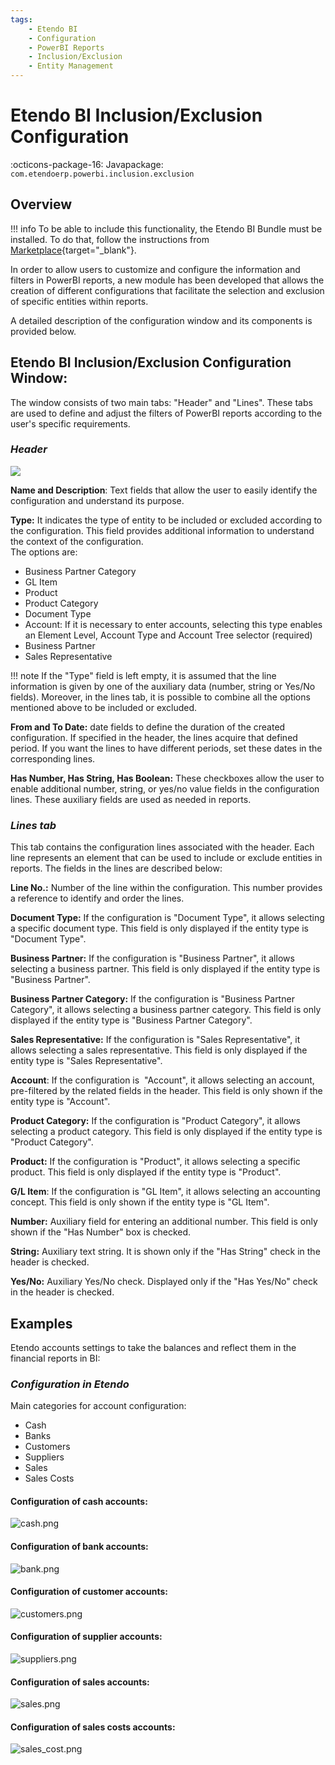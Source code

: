 ```yaml
---
tags:
    - Etendo BI
    - Configuration
    - PowerBI Reports
    - Inclusion/Exclusion
    - Entity Management
---
```


# Etendo BI Inclusion/Exclusion Configuration
:octicons-package-16: Javapackage: `com.etendoerp.powerbi.inclusion.exclusion` 

## Overview

!!! info
    To be able to include this functionality, the Etendo BI Bundle must be installed. To do that, follow the instructions from [Marketplace](https://marketplace.etendo.cloud/?#/product-details?module=11372FBD87F34F80AAADBE1C9369CF83){target="_blank"}.

In order to allow users to customize and configure the information and filters in PowerBI reports, a new module has been developed that allows the creation of different configurations that facilitate the selection and exclusion of specific entities within reports.

A detailed description of the configuration window and its components is provided below.

## **Etendo BI Inclusion/Exclusion Configuration** Window:

The window consists of two main tabs: "Header" and "Lines". These tabs are used to define and adjust the filters of PowerBI reports according to the user's specific requirements.

### _Header_

![](../../../../../assets/user-guide/etendo-classic/optional-features/bundles/etendobi-extensions/inclusion-exclusion-configuration/header-bi.png)

**Name and Description**: Text fields that allow the user to easily identify the configuration and understand its purpose.

**Type:** It indicates the type of entity to be included or excluded according to the configuration. This field provides additional information to understand the context of the configuration.  
The options are:

- Business Partner Category
- GL Item
- Product
- Product Category
- Document Type
- Account: If it is necessary to enter accounts, selecting this type enables an Element Level, Account Type and Account Tree selector (required)
- Business Partner
- Sales Representative

!!! note
    If the "Type" field is left empty, it is assumed that the line information is given by one of the auxiliary data (number, string or Yes/No fields). Moreover, in the lines tab, it is possible to combine all the options mentioned above to be included or excluded.

**From and To Date:** date fields to define the duration of the created configuration. If specified in the header, the lines acquire that defined period. If you want the lines to have different periods, set these dates in the corresponding lines.

**Has Number, Has String, Has Boolean:** These checkboxes allow the user to enable additional number, string, or yes/no value fields in the configuration lines. These auxiliary fields are used as needed in reports.

### _Lines tab_

This tab contains the configuration lines associated with the header. Each line represents an element that can be used to include or exclude entities in reports. The fields in the lines are described below:

**Line No.:** Number of the line within the configuration. This number provides a reference to identify and order the lines.

**Document Type:** If the configuration is "Document Type", it allows selecting a specific document type. This field is only displayed if the entity type is "Document Type".

**Business Partner:** If the configuration is "Business Partner", it allows selecting a business partner. This field is only displayed if the entity type is "Business Partner".

**Business Partner Category:** If the configuration is "Business Partner Category", it allows selecting a business partner category. This field is only displayed if the entity type is "Business Partner Category".

**Sales Representative:** If the configuration is "Sales Representative", it allows selecting a sales representative. This field is only displayed if the entity type is "Sales Representative".

**Account**: If the configuration is  "Account", it allows selecting an account, pre-filtered by the related fields in the header. This field is only shown if the entity type is "Account".

**Product Category:** If the configuration is "Product Category", it allows selecting a product category. This field is only displayed if the entity type is "Product Category".

**Product:** If the configuration is "Product", it allows selecting a specific product. This field is only displayed if the entity type is "Product".

**G/L Item**: If the configuration is "GL Item", it allows selecting an accounting concept. This field is only shown if the entity type is "GL Item".

**Number:** Auxiliary field for entering an additional number. This field is only shown if the "Has Number" box is checked.

**String:** Auxiliary text string. It is shown only if the "Has String" check in the header is checked.

**Yes/No:** Auxiliary Yes/No check. Displayed only if the "Has Yes/No" check in the header is checked.

## **Examples**

Etendo accounts settings to take the balances and reflect them in the financial reports in BI:

### _Configuration in Etendo_

Main categories for account configuration:

- Cash
- Banks
- Customers
- Suppliers
- Sales
- Sales Costs

#### Configuration of cash accounts:

![cash.png](../../../../../assets/user-guide/etendo-classic/optional-features/bundles/etendobi-extensions/inclusion-exclusion-configuration/cashpng.png)

#### Configuration of bank accounts:

![bank.png](../../../../../assets/legacy/bank.png)

#### Configuration of customer accounts:

![customers.png](../../../../../assets/legacy/customers.png)

#### Configuration of supplier accounts:

![suppliers.png](../../../../../assets/legacy/suppliers.png)

#### Configuration of sales accounts:

![sales.png](../../../../../assets/legacy/sales.png)

#### Configuration of sales costs accounts:

![sales_cost.png](../../../../../assets/legacy/sales_cost.png)